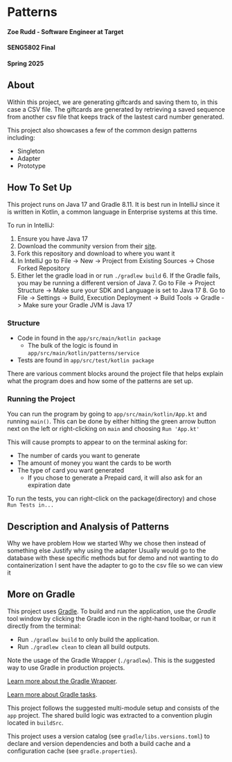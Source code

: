# Patterns

#### Zoe Rudd - Software Engineer at Target
#### SENG5802 Final
#### Spring 2025

## About
Within this project, we are generating giftcards and saving them to, in this case a CSV file. The giftcards are generated
by retrieving a saved sequence from another csv file that keeps track of the lastest card number generated.

This project also showcases a few of the common design patterns including:
 - Singleton
 - Adapter
 - Prototype

## How To Set Up
This project runs on Java 17 and Gradle 8.11. It is best run in IntelliJ since it is written in Kotlin, a common
language in Enterprise systems at this time. 

To run in IntelliJ: 
1. Ensure you have Java 17
2. Download the community version from their [site](https://www.jetbrains.com/idea/).
3. Fork this repository and download to where you want it
4. In IntelliJ go to File -> New -> Project from Existing Sources -> Chose Forked Repository
5. Either let the gradle load in or run `./gradlew build`
   6. If the Gradle fails, you may be running a different version of Java
   7. Go to File -> Project Structure -> Make sure your SDK and Language is set to Java 17
   8. Go to File -> Settings -> Build, Execution Deployment -> Build Tools -> Gradle -> Make sure your Gradle JVM is Java 17

### Structure
 - Code in found in the `app/src/main/kotlin package`
   - The bulk of the logic is found in `app/src/main/kotlin/patterns/service`
 - Tests are found in `app/src/test/kotlin package`

There are various comment blocks around the project file that helps explain what the program does and how some of the patterns
are set up.


### Running the Project
You can run the program by going to `app/src/main/kotlin/App.kt` and running `main()`. 
This can be done by either hitting the green arrow button next on the left or right-clicking on `main` and choosing `Run 'App.kt'`

This will cause prompts to appear to on the terminal asking for:
 - The number of cards you want to generate
 - The amount of money you want the cards to be worth
 - The type of card you want generated
   - If you chose to generate a Prepaid card, it will also ask for an expiration date

To run the tests, you can right-click on the package(directory) and chose `Run Tests in...`

## Description and Analysis of Patterns
Why we have problem
How we started
Why we chose then instead of something else
Justify why using the adapter
    Usually would go to the database with these specific methods but for demo and not wanting to do containerization
    I sent have the adapter to go to the csv file so we can view it


## More on Gradle 

This project uses [Gradle](https://gradle.org/).
To build and run the application, use the *Gradle* tool window by clicking the Gradle icon in the right-hand toolbar,
or run it directly from the terminal:

* Run `./gradlew build` to only build the application.
* Run `./gradlew clean` to clean all build outputs.

Note the usage of the Gradle Wrapper (`./gradlew`).
This is the suggested way to use Gradle in production projects.

[Learn more about the Gradle Wrapper](https://docs.gradle.org/current/userguide/gradle_wrapper.html).

[Learn more about Gradle tasks](https://docs.gradle.org/current/userguide/command_line_interface.html#common_tasks).

This project follows the suggested multi-module setup and consists of the `app` project.
The shared build logic was extracted to a convention plugin located in `buildSrc`.

This project uses a version catalog (see `gradle/libs.versions.toml`) to declare and version dependencies
and both a build cache and a configuration cache (see `gradle.properties`).